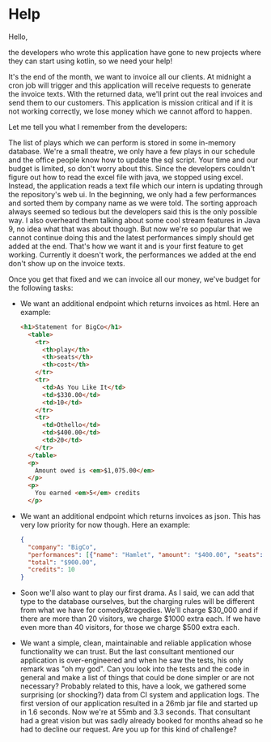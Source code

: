 # Help

Hello,

the developers who wrote this application have gone to new projects where they can start using kotlin, so we need your help!

It's the end of the month, we want to invoice all our clients.
At midnight a cron job will trigger and this application will receive requests to generate the invoice texts.
With the returned data, we'll print out the real invoices and send them to our customers.
This application is mission critical and if it is not working correctly, we lose money which we cannot afford to happen.
 
Let me tell you what I remember from the developers:

The list of plays which we can perform is stored in some in-memory database.
We're a small theatre, we only have a few plays in our schedule and the office people know how to update the sql script.
Your time and our budget is limited, so don't worry about this.
Since the developers couldn't figure out how to read the excel file with java, we stopped using excel.
Instead, the application reads a text file which our intern is updating through the repository's web ui.
In the beginning, we only had a few performances and sorted them by company name as we were told.
The sorting approach always seemed so tedious but the developers said this is the only possible way.
I also overheard them talking about some cool stream features in Java 9, no idea what that was about though.
But now we're so popular that we cannot continue doing this and the latest performances simply should get added at the end.
That's how we want it and is your first feature to get working.
Currently it doesn't work, the performances we added at the end don't show up on the invoice texts.

Once you get that fixed and we can invoice all our money, we've budget for the following tasks:

* We want an additional endpoint which returns invoices as html. 
    Here an example:
    ```html
    <h1>Statement for BigCo</h1>
      <table>
        <tr>
          <th>play</th>
          <th>seats</th>
          <th>cost</th>
        </tr>
        <tr>
          <td>As You Like It</td>
          <td>$330.00</td>
          <td>10</td>
        </tr>
        <tr>
          <td>Othello</td>
          <td>$400.00</td>
          <td>20</td>
        </tr>
      </table>
      <p>
        Amount owed is <em>$1,075.00</em>
      </p>
      <p>
        You earned <em>5</em> credits
      </p>
    ```

* We want an additional endpoint which returns invoices as json. This has very low priority for now though.
    Here an example:
    ```json
    {
      "company": "BigCo",
      "performances": [{"name": "Hamlet", "amount": "$400.00", "seats":  10},{"name": "Othello", "amount": "$500.00", "seats":  40}],
      "total": "$900.00",
      "credits": 10
    }
    ```

* Soon we'll also want to play our first drama. 
 As I said, we can add that type to the database ourselves, but the charging rules will be different from what we have for comedy&tragedies.
 We'll charge $30_000 and if there are more than 20 visitors, we charge $1000 extra each. 
 If we have even more than 40 visitors, for those we charge $500 extra each.

* We want a simple, clean, maintainable and reliable application whose functionality we can trust.
 But the last consultant mentioned our application is over-engineered and when he saw the tests, his only remark was "oh my god".
 Can you look into the tests and the code in general and make a list of things that could be done simpler or are not necessary?
 Probably related to this, have a look, we gathered some surprising (or shocking?) data from CI system and application logs.
 The first version of our application resulted in a 26mb jar file and started up in 1.6 seconds.
 Now we're at 55mb and 3.3 seconds.
 That consultant had a great vision but was sadly already booked for months ahead so he had to decline our request.
 Are you up for this kind of challenge?


